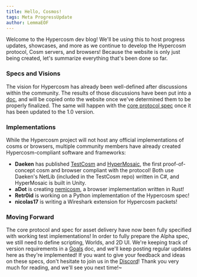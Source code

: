 ```yaml
---
title: Hello, Cosmos!
tags: Meta ProgressUpdate
author: LemmaEOF
---
```


Welcome to the Hypercosm dev blog! We'll be using this to host progress updates, showcases, and more as we continue to
develop the Hypercosm protocol, Cosm servers, and browsers! Because the website is only just being created, let's
summarize everything that's been done so far.

<!--more-->

### Specs and Visions

The vision for Hypercosm has already been well-defined after discussions within the community. The results of those
discussions have been put into a [doc](https://docs.google.com/document/d/1Aq3u7ZFCBSSxrgXGH-Zel4uAkfoHA-d8xGpzzvmfmIg/),
and will be copied onto the website once we've determined them to be properly finalized. The same will happen with the
[core protocol spec](https://docs.google.com/document/d/1nydSDA7hdUWqpoBTlXBliOccDINq8l1Fuw2biFmrvic/edit) once it has
been updated to the 1.0 version.

### Implementations

While the Hypercosm project will not host any official implementations of cosms or browsers, multiple community members
have already created Hypercosm-compliant software and frameworks:

- **Daeken** has published [TestCosm](https://github.com/daeken/TestCosm) and
[HyperMosaic](https://github.com/daeken/HyperMosaic), the first proof-of-concept cosm and browser compliant with the
protocol! Both use Daeken's NetLib (included in the TestCosm repo) written in C#, and HyperMosaic is built in Unity.
- **aDot** is creating [nemicosm](https://gitea.treehouse.systems/aDot/nemicosm), a browser implementation written in
Rust!
- **Retr0id** is working on a Python implementation of the Hypercosm spec!
- **nicolas17** is writing a Wireshark extension for Hypercosm packets!

### Moving Forward

The core protocol and spec for asset delivery have now been fully specified with working test implementations! In order
to fully prepare the Alpha spec, we still need to define scripting, Worlds, and 2D UI. We're keeping track of version
requirements in a [Goals](https://docs.google.com/document/d/1l5nxZY7xuflq8h4BTJLCTQR_JlcEOpfIOdNm9XbBbAI/edit) doc,
and we'll keep posting regular updates here as they're implemented! If you want to give your feedback and ideas on
these specs, don't hesitate to join us in the [Discord](https://discord.gg/pvgemuz9wb)! Thank you very much for
reading, and we'll see you next time!~
